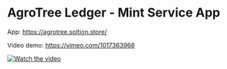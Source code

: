 # AgroTree Ledger - Mint Service App

App: https://agrotree.soltion.store/

Video demo: https://vimeo.com/1017363968

[![Watch the video]()]([https://youtu.be/vt5fpE0bzSY](https://vimeo.com/1017363968))
